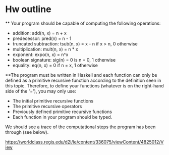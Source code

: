 # Hw outline

** Your program should be capable of computing the following operations:

  * addition: add(n, x) = n + x
  * predecessor: pred(n) = n - 1
  * truncated subtraction: tsub(n, x) = x - n if x > n, 0 otherwise
  * multiplication: mult(n, x) = n * x
  * exponent: expo(n, x) = n^x
  * boolean signature: sig(n) = 0 is n = 0, 1 otherwise
* equality: eq(n, x) = 0 if n = x, 1 otherwise

**The program must be written in Haskell and each function can only be defined as a primitive recursive function according to the definition seen in this topic. Therefore, to define your functions (whatever is on the right-hand side of the '='), you may only use:

  * The initial primitive recursive functions
  * The primitive recursive operators
  * Previously defined primitive recursive functions
  * Each function in your program should be typed.

We should see a trace of the computational steps the program has been through (see below).

https://worldclass.regis.edu/d2l/le/content/336075/viewContent/4825012/View
